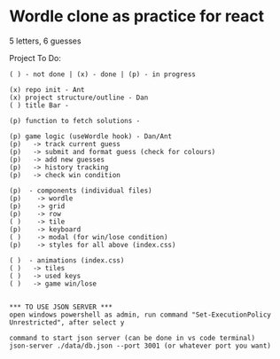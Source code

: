 # Wordle clone as practice for react

  5 letters, 6 guesses

  Project To Do:

    ( ) - not done | (x) - done | (p) - in progress
 
    (x) repo init - Ant
    (x) project structure/outline - Dan
    ( ) title Bar -

    (p) function to fetch solutions -

    (p) game logic (useWordle hook) - Dan/Ant 
    (p)   -> track current guess
    (p)   -> submit and format guess (check for colours)
    (p)   -> add new guesses
    (p)   -> history tracking
    (p)   -> check win condition

    (p)  - components (individual files)
    (p)    -> wordle
    (p)    -> grid
    (p)    -> row
    ( )    -> tile
    (p)    -> keyboard
    ( )    -> modal (for win/lose condition)
    (p)    -> styles for all above (index.css)

    ( )  - animations (index.css)
    ( )   -> tiles
    ( )   -> used keys
    ( )   -> game win/lose


    *** TO USE JSON SERVER ***
    open windows powershell as admin, run command "Set-ExecutionPolicy Unrestricted", after select y

    command to start json server (can be done in vs code terminal) 
    json-server ./data/db.json --port 3001 (or whatever port you want)
#